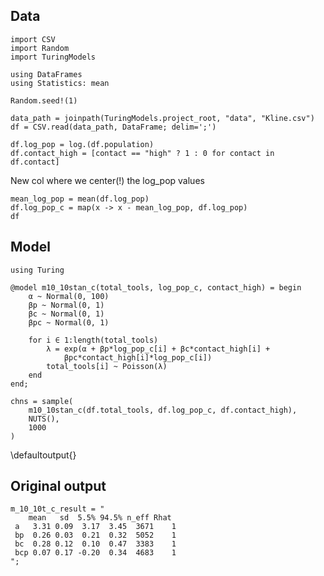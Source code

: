 <!--This file was generated, do not modify it.-->
## Data

```julia:ex1
import CSV
import Random
import TuringModels

using DataFrames
using Statistics: mean

Random.seed!(1)

data_path = joinpath(TuringModels.project_root, "data", "Kline.csv")
df = CSV.read(data_path, DataFrame; delim=';')

df.log_pop = log.(df.population)
df.contact_high = [contact == "high" ? 1 : 0 for contact in df.contact]
```

New col where we center(!) the log_pop values

```julia:ex2
mean_log_pop = mean(df.log_pop)
df.log_pop_c = map(x -> x - mean_log_pop, df.log_pop)
df
```

## Model

```julia:ex3
using Turing

@model m10_10stan_c(total_tools, log_pop_c, contact_high) = begin
    α ~ Normal(0, 100)
    βp ~ Normal(0, 1)
    βc ~ Normal(0, 1)
    βpc ~ Normal(0, 1)

    for i ∈ 1:length(total_tools)
        λ = exp(α + βp*log_pop_c[i] + βc*contact_high[i] +
            βpc*contact_high[i]*log_pop_c[i])
        total_tools[i] ~ Poisson(λ)
    end
end;

chns = sample(
    m10_10stan_c(df.total_tools, df.log_pop_c, df.contact_high),
    NUTS(),
    1000
)
```

\defaultoutput{}

## Original output

```julia:ex4
m_10_10t_c_result = "
    mean   sd  5.5% 94.5% n_eff Rhat
 a   3.31 0.09  3.17  3.45  3671    1
 bp  0.26 0.03  0.21  0.32  5052    1
 bc  0.28 0.12  0.10  0.47  3383    1
 bcp 0.07 0.17 -0.20  0.34  4683    1
";
```

